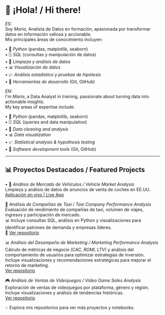 # 👋 ¡Hola! / Hi there!

*ES:*  
Soy *María*, Analista de Datos en formación, apasionada por transformar datos en información valiosa y accionable.  
Mis principales áreas de conocimiento incluyen:  

•⁠  ⁠🐍 *Python* (pandas, matplotlib, seaborn)  
•⁠  ⁠🗄 *SQL* (consultas y manipulación de datos)  
•⁠  ⁠🧹 *Limpieza y análisis de datos*  
•⁠  ⁠📊 *Visualización de datos*  
•⁠  ⁠📈 *Análisis estadístico y pruebas de hipótesis*  
•⁠  ⁠🔧 *Herramientas de desarrollo* (Git, GitHub)

*EN:*  
I'm *María*, a Data Analyst in training, passionate about turning data into actionable insights.  
My key areas of expertise include:  

•⁠  ⁠🐍 *Python* (pandas, matplotlib, seaborn)  
•⁠  ⁠🗄 *SQL* (queries and data manipulation)  
•⁠  ⁠🧹 *Data cleaning and analysis*  
•⁠  ⁠📊 *Data visualization*  
•⁠  ⁠📈 *Statistical analysis & hypothesis testing*  
•⁠  ⁠🔧 *Software development tools* (Git, GitHub)

---

## 📊 Proyectos Destacados / Featured Projects
 

•⁠  ⁠🚗 *Análisis de Mercado de Vehículos / Vehicle Market Analysis*  
  Limpieza y análisis de datos de anuncios de venta de coches en EE.UU.  
  [Aplicación en vivo | Live App](https://vehiculos-app-66kb.onrender.com)
  
🚖 *Análisis de Compañías de Taxi / Taxi Company Performance Analysis*  
Evaluación de rendimiento de compañías de taxi, volumen de viajes, ingresos y participación de mercado.  
📊 Incluye consultas SQL, análisis en Python y visualizaciones para identificar patrones de demanda y empresas líderes.  
🔗 [Ver repositorio](https://github.com/delos7angeles/Taxi-Company-Performance)


📊 *Análisis del Desempeño de Marketing / Marketing Performance Analysis*  
Cálculo de métricas de negocio *(CAC, ROMI, LTV)* y análisis del comportamiento de usuarios para optimizar estrategias de inversión.  
Incluye visualizaciones y recomendaciones estratégicas para mejorar el retorno de marketing.  
[Ver repositorio](https://github.com/delos7angeles/MARKETING-PERFORMANCE-ANALYSIS)

🎮 *Análisis de Ventas de Videojuegos / Video Game Sales Analysis*  
Exploración de ventas de videojuegos por plataforma, género y región.  
Incluye visualizaciones y análisis de tendencias históricas.  
[Ver repositorio](https://github.com/delos7angeles/ANÁLISIS-DE-VENTAS-DE-VIDEOJUEGOS)

💡 Explora mis repositorios para ver más proyectos y notebooks.
